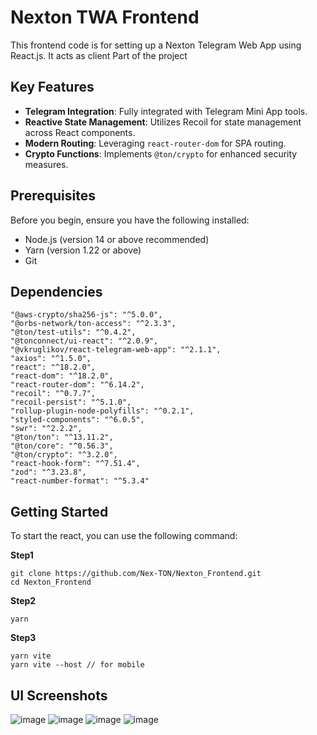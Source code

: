 # Nexton TWA Frontend

This frontend code is for setting up a Nexton Telegram Web App using React.js.
It acts as client Part of the project

## Key Features
- **Telegram Integration**: Fully integrated with Telegram Mini App tools.
- **Reactive State Management**: Utilizes Recoil for state management across React components.
- **Modern Routing**: Leveraging `react-router-dom` for SPA routing.
- **Crypto Functions**: Implements `@ton/crypto` for enhanced security measures.

## Prerequisites
Before you begin, ensure you have the following installed:
- Node.js (version 14 or above recommended)
- Yarn (version 1.22 or above)
- Git

## Dependencies

```
"@aws-crypto/sha256-js": "^5.0.0",
"@orbs-network/ton-access": "^2.3.3",
"@ton/test-utils": "^0.4.2",
"@tonconnect/ui-react": "^2.0.9",
"@vkruglikov/react-telegram-web-app": "^2.1.1",
"axios": "^1.5.0",
"react": "^18.2.0",
"react-dom": "^18.2.0",
"react-router-dom": "^6.14.2",
"recoil": "^0.7.7",
"recoil-persist": "^5.1.0",
"rollup-plugin-node-polyfills": "^0.2.1",
"styled-components": "^6.0.5",
"swr": "^2.2.2",
"@ton/ton": "^13.11.2",
"@ton/core": "^0.56.3",
"@ton/crypto": "^3.2.0",
"react-hook-form": "^7.51.4",
"zod": "^3.23.8",
"react-number-format": "^5.3.4"
```

## Getting Started

To start the react, you can use the following command:

**Step1**

```
git clone https://github.com/Nex-TON/Nexton_Frontend.git
cd Nexton_Frontend
```

**Step2**

```
yarn
```

**Step3**

```
yarn vite
yarn vite --host // for mobile
```

## UI Screenshots

![image](https://nextonserver.s3.eu-north-1.amazonaws.com/CleanShot+2024-05-20+at+14.01.16.png)
![image](https://nextonserver.s3.eu-north-1.amazonaws.com/CleanShot+2024-05-20+at+13.35.28.png)
![image](https://nextonserver.s3.eu-north-1.amazonaws.com/CleanShot+2024-05-20+at+13.35.49.png)
![image](https://nextonserver.s3.eu-north-1.amazonaws.com/CleanShot+2024-05-20+at+13.59.49.png)
